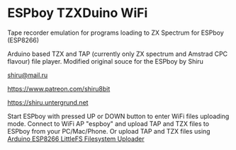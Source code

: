 # ESPboy TZXDuino WiFi
Tape recorder emulation for programs loading to ZX Spectrum for ESPboy (ESP8266)

Arduino based TZX and TAP (currently only ZX spectrum and Amstrad CPC flavour) file player. 
Modified original souce for the ESPboy by Shiru

shiru@mail.ru

https://www.patreon.com/shiru8bit

https://shiru.untergrund.net

Start ESPboy with pressed UP or DOWN button to enter WiFi files uploading mode. 
Connect to WiFi AP "espboy" and upload TAP and TZX files to ESPboy from your PC/Mac/Phone.
Or upload TAP and TZX files using [Arduino ESP8266 LittleFS Filesystem Uploader](https://github.com/earlephilhower/arduino-esp8266littlefs-plugin)
